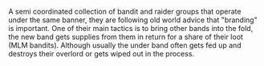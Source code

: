 A semi coordinated collection of bandit and raider groups that operate under the same banner, they are following old world advice that "branding" is important. One of their main tactics is to bring other bands into the fold, the new band gets supplies from them in return for a share of their loot (MLM bandits). Although usually the under band often gets fed up and destroys their overlord or gets wiped out in the process.